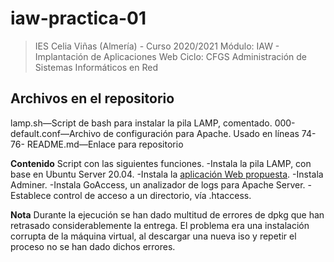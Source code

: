 # iaw-practica-01


> IES Celia Viñas (Almería) - Curso 2020/2021
Módulo: IAW - Implantación de Aplicaciones Web
Ciclo: CFGS Administración de Sistemas Informáticos en Red

**Archivos en el repositorio**
------------
lamp.sh—Script de bash para instalar la pila LAMP, comentado.
000-default.conf—Archivo de configuración para Apache. Usado en líneas 74-76-
README.md—Enlace para repositorio

**Contenido**
Script con las siguientes funciones.
-Instala la pila LAMP, con base en Ubuntu Server 20.04.
-Instala la [aplicación Web propuesta](https://github.com/josejuansanchez/iaw-practica-lamp "aplicación Web propuesta").
-Instala Adminer.
-Instala GoAccess, un analizador de logs para Apache Server.
-Establece control de acceso a un directorio, vía .htaccess.

**Nota**
Durante la ejecución se han dado multitud de errores de dpkg que han retrasado considerablemente la entrega. El problema era una instalación corrupta de la máquina virtual, al descargar una nueva iso y repetir el proceso no se han dado dichos errores.